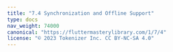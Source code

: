 ```yaml
---
title: "7.4 Synchronization and Offline Support"
type: docs
nav_weight: 74000
canonical: "https://fluttermasterylibrary.com/1/7/4"
license: "© 2023 Tokenizer Inc. CC BY-NC-SA 4.0"
---
```

